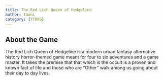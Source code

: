 ```yaml
---
title: The Red Lich Queen of Hedgeline
author: Imani
category: [TTRPG]
---
```


## About the Game
The Red Lich Queen of Hedgeline is a modern urban fantasy alternative history horror-themed game meant for four to six adventures and a game master. It takes the premise that that which is the occult is a proven and known fact of life and those who are “Other” walk among us going about their day to day lives.

<!-- ### Where to Buy 
### Genre 
### Status
### Updated -->
